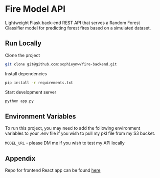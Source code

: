 
# Fire Model API

Lightweight Flask back-end REST API that serves a Random Forest Classifier model for predicting forest fires based on a simulated dataset.
## Run Locally

Clone the project

```bash
git clone git@github.com:sophieynw/fire-backend.git
```

Install dependencies

```bash
pip install -r requirements.txt
```

Start development server

```bash
python app.py
```
## Environment Variables

To run this project, you may need to add the following environment variables to your .env file if you wish to pull my pkl file from my S3 bucket.

`MODEL_URL` - please DM me if you wish to test my API locally


## Appendix

Repo for frontend React app can be found [here](https://github.com/sophieynw/fire-frontend)
